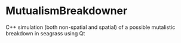 # MutualismBreakdowner
C++ simulation (both non-spatial and spatial) of a possible mutalistic breakdown in seagrass using Qt
